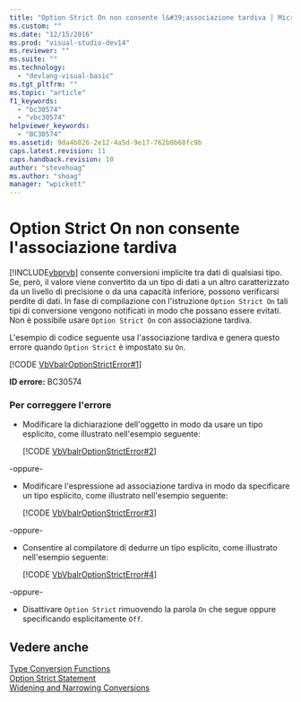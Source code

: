 ```yaml
---
title: "Option Strict On non consente l&#39;associazione tardiva | Microsoft Docs"
ms.custom: ""
ms.date: "12/15/2016"
ms.prod: "visual-studio-dev14"
ms.reviewer: ""
ms.suite: ""
ms.technology: 
  - "devlang-visual-basic"
ms.tgt_pltfrm: ""
ms.topic: "article"
f1_keywords: 
  - "bc30574"
  - "vbc30574"
helpviewer_keywords: 
  - "BC30574"
ms.assetid: 9da4b826-2e12-4a5d-9e17-762b0b68fc9b
caps.latest.revision: 11
caps.handback.revision: 10
author: "stevehoag"
ms.author: "shoag"
manager: "wpickett"
---
```

# Option Strict On non consente l&#39;associazione tardiva
[!INCLUDE[vbprvb](../code-quality/includes/vbprvb_md.md)] consente conversioni implicite tra dati di qualsiasi tipo. Se, però, il valore viene convertito da un tipo di dati a un altro caratterizzato da un livello di precisione o da una capacità inferiore, possono verificarsi perdite di dati. In fase di compilazione con l'istruzione `Option Strict On` tali tipi di conversione vengono notificati in modo che possano essere evitati. Non è possibile usare `Option Strict On` con associazione tardiva.  
  
 L'esempio di codice seguente usa l'associazione tardiva e genera questo errore quando `Option Strict` è impostato su `On`.  
  
 [!CODE [VbVbalrOptionStrictError#1](VbVbalrOptionStrictError#1)]  
  
 **ID errore:** BC30574  
  
### Per correggere l'errore  
  
-   Modificare la dichiarazione dell'oggetto in modo da usare un tipo esplicito, come illustrato nell'esempio seguente:  
  
     [!CODE [VbVbalrOptionStrictError#2](VbVbalrOptionStrictError#2)]  
  
 \-oppure\-  
  
-   Modificare l'espressione ad associazione tardiva in modo da specificare un tipo esplicito, come illustrato nell'esempio seguente:  
  
     [!CODE [VbVbalrOptionStrictError#3](VbVbalrOptionStrictError#3)]  
  
 \-oppure\-  
  
-   Consentire al compilatore di dedurre un tipo esplicito, come illustrato nell'esempio seguente:  
  
     [!CODE [VbVbalrOptionStrictError#4](VbVbalrOptionStrictError#4)]  
  
 \-oppure\-  
  
-   Disattivare `Option Strict` rimuovendo la parola `On` che segue oppure specificando esplicitamente `Off`.  
  
## Vedere anche  
 [Type Conversion Functions](/dotnet/visual-basic/language-reference/functions/type-conversion-functions)   
 [Option Strict Statement](/dotnet/visual-basic/language-reference/statements/option-strict-statement)   
 [Widening and Narrowing Conversions](/dotnet/visual-basic/programming-guide/language-features/data-types/widening-and-narrowing-conversions)